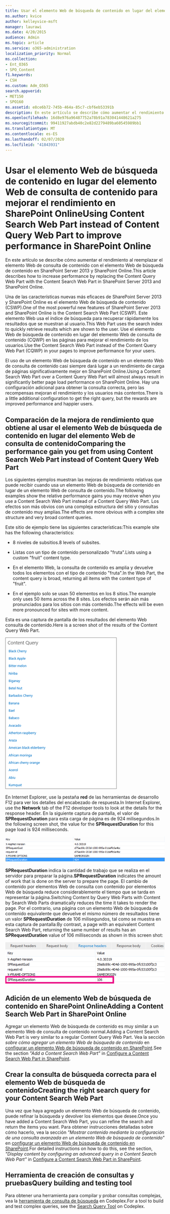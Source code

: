 ```yaml
---
title: Usar el elemento Web de búsqueda de contenido en lugar del elemento Web de consulta de contenido para mejorar el rendimiento en SharePoint Online
ms.author: kvice
author: kelleyvice-msft
manager: laurawi
ms.date: 4/20/2015
audience: Admin
ms.topic: article
ms.service: o365-administration
localization_priority: Normal
ms.collection:
- Ent_O365
- SPO_Content
f1.keywords:
- CSH
ms.custom: Adm_O365
search.appverid:
- MET150
- SPO160
ms.assetid: e8ce6b72-745b-464a-85c7-cbf6eb53391b
description: En este artículo se describe cómo aumentar el rendimiento al reemplazar el elemento Web de consulta de contenido con el elemento Web de búsqueda de contenido en SharePoint Server 2013 y SharePoint Online.
ms.openlocfilehash: 16d8e976a96487752a78b91a783041448621a275
ms.sourcegitcommit: 99411927abdb40c2e82d2279489ba60545989bb1
ms.translationtype: MT
ms.contentlocale: es-ES
ms.lasthandoff: 02/07/2020
ms.locfileid: "41843931"
---
```

# <a name="using-content-search-web-part-instead-of-content-query-web-part-to-improve-performance-in-sharepoint-online"></a><span data-ttu-id="cf734-103">Usar el elemento Web de búsqueda de contenido en lugar del elemento Web de consulta de contenido para mejorar el rendimiento en SharePoint Online</span><span class="sxs-lookup"><span data-stu-id="cf734-103">Using Content Search Web Part instead of Content Query Web Part to improve performance in SharePoint Online</span></span>

<span data-ttu-id="cf734-104">En este artículo se describe cómo aumentar el rendimiento al reemplazar el elemento Web de consulta de contenido con el elemento Web de búsqueda de contenido en SharePoint Server 2013 y SharePoint Online.</span><span class="sxs-lookup"><span data-stu-id="cf734-104">This article describes how to increase performance by replacing the Content Query Web Part with the Content Search Web Part in SharePoint Server 2013 and SharePoint Online.</span></span>
  
<span data-ttu-id="cf734-105">Una de las características nuevas más eficaces de SharePoint Server 2013 y SharePoint Online es el elemento Web de búsqueda de contenido (CSWP).</span><span class="sxs-lookup"><span data-stu-id="cf734-105">One of the most powerful new features of SharePoint Server 2013 and SharePoint Online is the Content Search Web Part (CSWP).</span></span> <span data-ttu-id="cf734-106">Este elemento Web usa el índice de búsqueda para recuperar rápidamente los resultados que se muestran al usuario.</span><span class="sxs-lookup"><span data-stu-id="cf734-106">This Web Part uses the search index to quickly retrieve results which are shown to the user.</span></span> <span data-ttu-id="cf734-107">Use el elemento Web de búsqueda de contenido en lugar del elemento Web de consulta de contenido (CQWP) en las páginas para mejorar el rendimiento de los usuarios.</span><span class="sxs-lookup"><span data-stu-id="cf734-107">Use the Content Search Web Part instead of the Content Query Web Part (CQWP) in your pages to improve performance for your users.</span></span>
  
<span data-ttu-id="cf734-108">El uso de un elemento Web de búsqueda de contenido en un elemento Web de consulta de contenido casi siempre dará lugar a un rendimiento de carga de páginas significativamente mejor en SharePoint Online.</span><span class="sxs-lookup"><span data-stu-id="cf734-108">Using a Content Search Web Part over a Content Query Web Part will almost always result in significantly better page load performance on SharePoint Online.</span></span> <span data-ttu-id="cf734-109">Hay una configuración adicional para obtener la consulta correcta, pero las recompensas mejoran el rendimiento y los usuarios más contentos.</span><span class="sxs-lookup"><span data-stu-id="cf734-109">There is a little additional configuration to get the right query, but the rewards are improved performance and happier users.</span></span>
  
## <a name="comparing-the-performance-gain-you-get-from-using-content-search-web-part-instead-of-content-query-web-part"></a><span data-ttu-id="cf734-110">Comparación de la mejora de rendimiento que obtiene al usar el elemento Web de búsqueda de contenido en lugar del elemento Web de consulta de contenido</span><span class="sxs-lookup"><span data-stu-id="cf734-110">Comparing the performance gain you get from using Content Search Web Part instead of Content Query Web Part</span></span>

<span data-ttu-id="cf734-111">Los siguientes ejemplos muestran las mejoras de rendimiento relativas que puede recibir cuando usa un elemento Web de búsqueda de contenido en lugar de un elemento Web de consulta de contenido.</span><span class="sxs-lookup"><span data-stu-id="cf734-111">The following examples show the relative performance gains you may receive when you use a Content Search Web Part instead of a Content Query Web Part.</span></span> <span data-ttu-id="cf734-112">Los efectos son más obvios con una compleja estructura del sitio y consultas de contenido muy amplias.</span><span class="sxs-lookup"><span data-stu-id="cf734-112">The effects are more obvious with a complex site structure and very broad content queries.</span></span>
  
<span data-ttu-id="cf734-113">Este sitio de ejemplo tiene las siguientes características:</span><span class="sxs-lookup"><span data-stu-id="cf734-113">This example site has the following characteristics:</span></span>
  
- <span data-ttu-id="cf734-114">8 niveles de subsitios.</span><span class="sxs-lookup"><span data-stu-id="cf734-114">8 levels of subsites.</span></span>
    
- <span data-ttu-id="cf734-115">Listas con un tipo de contenido personalizado "fruta".</span><span class="sxs-lookup"><span data-stu-id="cf734-115">Lists using a custom "fruit" content type.</span></span>
    
- <span data-ttu-id="cf734-116">En el elemento Web, la consulta de contenido es amplia y devuelve todos los elementos con el tipo de contenido "fruta".</span><span class="sxs-lookup"><span data-stu-id="cf734-116">In the Web Part, the content query is broad, returning all items with the content type of "fruit".</span></span>
    
- <span data-ttu-id="cf734-117">En el ejemplo solo se usan 50 elementos en los 8 sitios.</span><span class="sxs-lookup"><span data-stu-id="cf734-117">The example only uses 50 items across the 8 sites.</span></span> <span data-ttu-id="cf734-118">Los efectos serán aún más pronunciados para los sitios con más contenido.</span><span class="sxs-lookup"><span data-stu-id="cf734-118">The effects will be even more pronounced for sites with more content.</span></span>
    
<span data-ttu-id="cf734-119">Esta es una captura de pantalla de los resultados del elemento Web consulta de contenido.</span><span class="sxs-lookup"><span data-stu-id="cf734-119">Here is a screen shot of the results of the Content Query Web Part.</span></span>
  
![Gráfico que muestra la consulta de contenido del elemento web](media/b3d41f20-dfe5-46ed-9c0a-31057e82de33.png)
  
<span data-ttu-id="cf734-121">En Internet Explorer, use la pestaña **red** de las herramientas de desarrollo F12 para ver los detalles del encabezado de respuesta.</span><span class="sxs-lookup"><span data-stu-id="cf734-121">In Internet Explorer, use the **Network** tab of the F12 developer tools to look at the details for the response header.</span></span> <span data-ttu-id="cf734-122">En la siguiente captura de pantalla, el valor de **SPRequestDuration** para esta carga de página es de 924 milisegundos.</span><span class="sxs-lookup"><span data-stu-id="cf734-122">In the following screen shot, the value for the **SPRequestDuration** for this page load is 924 milliseconds.</span></span> 
  
![Captura de pantalla que muestra la duración de la solicitud de 924](media/343571f2-a249-4de2-bc11-2cee93498aea.png)
  
 <span data-ttu-id="cf734-124">**SPRequestDuration** indica la cantidad de trabajo que se realiza en el servidor para preparar la página.</span><span class="sxs-lookup"><span data-stu-id="cf734-124">**SPRequestDuration** indicates the amount of work that is done on the server to prepare the page.</span></span> <span data-ttu-id="cf734-125">El cambio de contenido por elementos Web de consulta con contenido por elementos Web de búsqueda reduce considerablemente el tiempo que se tarda en representar la página.</span><span class="sxs-lookup"><span data-stu-id="cf734-125">Switching Content by Query Web Parts with Content by Search Web Parts dramatically reduces the time it takes to render the page.</span></span> <span data-ttu-id="cf734-126">Por el contrario, una página con un elemento Web de búsqueda de contenido equivalente que devuelve el mismo número de resultados tiene un valor **SPRequestDuration** de 106 milisegundos, tal como se muestra en esta captura de pantalla:</span><span class="sxs-lookup"><span data-stu-id="cf734-126">By contrast, a page with an equivalent Content Search Web Part, returning the same number of results has an **SPRequestDuration** value of 106 milliseconds as shown in this screen shot:</span></span> 
  
![Captura de pantalla que muestra la duración de la solicitud de 106](media/b46387ac-660d-4e5e-a11c-cc430e912962.png)
  
## <a name="adding-a-content-search-web-part-in-sharepoint-online"></a><span data-ttu-id="cf734-128">Adición de un elemento Web de búsqueda de contenido en SharePoint Online</span><span class="sxs-lookup"><span data-stu-id="cf734-128">Adding a Content Search Web Part in SharePoint Online</span></span>

<span data-ttu-id="cf734-129">Agregar un elemento Web de búsqueda de contenido es muy similar a un elemento Web de consulta de contenido normal.</span><span class="sxs-lookup"><span data-stu-id="cf734-129">Adding a Content Search Web Part is very similar to a regular Content Query Web Part.</span></span> <span data-ttu-id="cf734-130">Vea la sección *sobre cómo agregar un elemento Web de búsqueda de contenido* en [configurar un elemento Web de búsqueda de contenido en SharePoint](https://support.office.com/article/Configure-a-Content-Search-Web-Part-in-SharePoint-0dc16de1-dbe4-462b-babb-bf8338c36c9a).</span><span class="sxs-lookup"><span data-stu-id="cf734-130">See the section  *"Add a Content Search Web Part"*  in [Configure a Content Search Web Part in SharePoint](https://support.office.com/article/Configure-a-Content-Search-Web-Part-in-SharePoint-0dc16de1-dbe4-462b-babb-bf8338c36c9a).</span></span>
  
## <a name="creating-the-right-search-query-for-your-content-search-web-part"></a><span data-ttu-id="cf734-131">Crear la consulta de búsqueda correcta para el elemento Web de búsqueda de contenido</span><span class="sxs-lookup"><span data-stu-id="cf734-131">Creating the right search query for your Content Search Web Part</span></span>

<span data-ttu-id="cf734-132">Una vez que haya agregado un elemento Web de búsqueda de contenido, puede refinar la búsqueda y devolver los elementos que desee.</span><span class="sxs-lookup"><span data-stu-id="cf734-132">Once you have added a Content Search Web Part, you can refine the search and return the items you want.</span></span> <span data-ttu-id="cf734-133">Para obtener instrucciones detalladas sobre cómo hacerlo, vea la sección *"Mostrar contenido mediante la configuración de una consulta avanzada en un elemento Web de búsqueda de contenido"* en [configurar un elemento Web de búsqueda de contenido en SharePoint](https://support.office.com/article/Configure-a-Content-Search-Web-Part-in-SharePoint-0dc16de1-dbe4-462b-babb-bf8338c36c9a).</span><span class="sxs-lookup"><span data-stu-id="cf734-133">For detailed instructions on how to do this, see the section,  *"Display content by configuring an advanced query in a Content Search Web Part"*  in [Configure a Content Search Web Part in SharePoint](https://support.office.com/article/Configure-a-Content-Search-Web-Part-in-SharePoint-0dc16de1-dbe4-462b-babb-bf8338c36c9a).</span></span>
  
## <a name="query-building-and-testing-tool"></a><span data-ttu-id="cf734-134">Herramienta de creación de consultas y pruebas</span><span class="sxs-lookup"><span data-stu-id="cf734-134">Query building and testing tool</span></span>

<span data-ttu-id="cf734-135">Para obtener una herramienta para compilar y probar consultas complejas, vea la [herramienta de consulta de búsqueda](https://sp2013searchtool.codeplex.com/) en Codeplex.</span><span class="sxs-lookup"><span data-stu-id="cf734-135">For a tool to build and test complex queries, see the [Search Query Tool](https://sp2013searchtool.codeplex.com/) on Codeplex.</span></span> 
  


